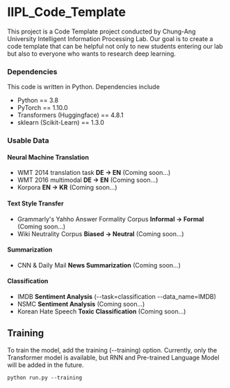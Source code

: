 # IIPL_Code_Template
This project is a Code Template project conducted by Chung-Ang University Intelligent Information Processing Lab. Our goal is to create a code template that can be helpful not only to new students entering our lab but also to everyone who wants to research deep learning.

### Dependencies

This code is written in Python. Dependencies include

* Python == 3.8
* PyTorch == 1.10.0
* Transformers (Huggingface) == 4.8.1
* sklearn (Scikit-Learn) == 1.3.0

### Usable Data
#### Neural Machine Translation
* WMT 2014 translation task **DE -> EN** (Coming soon...)
* WMT 2016 multimodal **DE -> EN** (Coming soon...)
* Korpora **EN -> KR** (Coming soon...)
#### Text Style Transfer
* Grammarly's Yahho Answer Formality Corpus **Informal -> Formal** (Coming soon...)
* Wiki Neutrality Corpus **Biased -> Neutral** (Coming soon...)
#### Summarization
* CNN & Daily Mail **News Summarization** (Coming soon...)
#### Classification
* IMDB **Sentiment Analysis** (--task=classification --data_name=IMDB)
* NSMC **Sentiment Analysis** (Coming soon...)
* Korean Hate Speech **Toxic Classification** (Coming soon...)

## Training

To train the model, add the training (--training) option. Currently, only the Transformer model is available, but RNN and Pre-trained Language Model will be added in the future.

```
python run.py --training
```